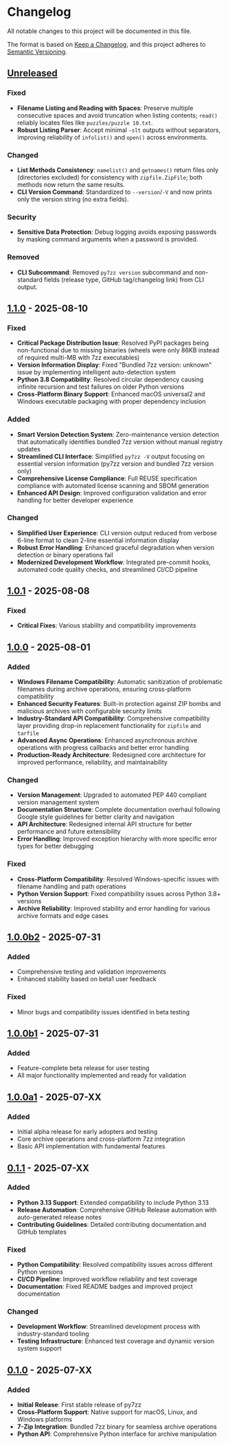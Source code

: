 <!--
SPDX-License-Identifier: MIT
SPDX-FileCopyrightText: 2025 py7zz contributors
-->

# Changelog

All notable changes to this project will be documented in this file.

The format is based on [Keep a Changelog](https://keepachangelog.com/en/1.0.0/),
and this project adheres to [Semantic Versioning](https://semver.org/spec/v2.0.0.html).

## [Unreleased]

### Fixed
- **Filename Listing and Reading with Spaces**: Preserve multiple consecutive spaces and avoid truncation when listing contents; `read()` reliably locates files like `puzzles/puzzle 10.txt`.
- **Robust Listing Parser**: Accept minimal `-slt` outputs without separators, improving reliability of `infolist()` and `open()` across environments.

### Changed
- **List Methods Consistency**: `namelist()` and `getnames()` return files only (directories excluded) for consistency with `zipfile.ZipFile`; both methods now return the same results.
- **CLI Version Command**: Standardized to `--version`/`-V` and now prints only the version string (no extra fields).

### Security
- **Sensitive Data Protection**: Debug logging avoids exposing passwords by masking command arguments when a password is provided.

### Removed
- **CLI Subcommand**: Removed `py7zz version` subcommand and non-standard fields (release type, GitHub tag/changelog link) from CLI output.

## [1.1.0] - 2025-08-10

### Fixed
- **Critical Package Distribution Issue**: Resolved PyPI packages being non-functional due to missing binaries (wheels were only 86KB instead of required multi-MB with 7zz executables)
- **Version Information Display**: Fixed "Bundled 7zz version: unknown" issue by implementing intelligent auto-detection system
- **Python 3.8 Compatibility**: Resolved circular dependency causing infinite recursion and test failures on older Python versions
- **Cross-Platform Binary Support**: Enhanced macOS universal2 and Windows executable packaging with proper dependency inclusion

### Added
- **Smart Version Detection System**: Zero-maintenance version detection that automatically identifies bundled 7zz version without manual registry updates
- **Streamlined CLI Interface**: Simplified `py7zz -V` output focusing on essential version information (py7zz version and bundled 7zz version only)
- **Comprehensive License Compliance**: Full REUSE specification compliance with automated license scanning and SBOM generation
- **Enhanced API Design**: Improved configuration validation and error handling for better developer experience

### Changed
- **Simplified User Experience**: CLI version output reduced from verbose 6-line format to clean 2-line essential information display
- **Robust Error Handling**: Enhanced graceful degradation when version detection or binary operations fail
- **Modernized Development Workflow**: Integrated pre-commit hooks, automated code quality checks, and streamlined CI/CD pipeline

## [1.0.1] - 2025-08-08

### Fixed
- **Critical Fixes**: Various stability and compatibility improvements

## [1.0.0] - 2025-08-01

### Added
- **Windows Filename Compatibility**: Automatic sanitization of problematic filenames during archive operations, ensuring cross-platform compatibility
- **Enhanced Security Features**: Built-in protection against ZIP bombs and malicious archives with configurable security limits
- **Industry-Standard API Compatibility**: Comprehensive compatibility layer providing drop-in replacement functionality for `zipfile` and `tarfile`
- **Advanced Async Operations**: Enhanced asynchronous archive operations with progress callbacks and better error handling
- **Production-Ready Architecture**: Redesigned core architecture for improved performance, reliability, and maintainability

### Changed
- **Version Management**: Upgraded to automated PEP 440 compliant version management system
- **Documentation Structure**: Complete documentation overhaul following Google style guidelines for better clarity and navigation
- **API Architecture**: Redesigned internal API structure for better performance and future extensibility
- **Error Handling**: Improved exception hierarchy with more specific error types for better debugging

### Fixed
- **Cross-Platform Compatibility**: Resolved Windows-specific issues with filename handling and path operations
- **Python Version Support**: Fixed compatibility issues across Python 3.8+ versions
- **Archive Reliability**: Improved stability and error handling for various archive formats and edge cases

## [1.0.0b2] - 2025-07-31

### Added
- Comprehensive testing and validation improvements
- Enhanced stability based on beta1 user feedback

### Fixed
- Minor bugs and compatibility issues identified in beta testing

## [1.0.0b1] - 2025-07-31

### Added
- Feature-complete beta release for user testing
- All major functionality implemented and ready for validation

## [1.0.0a1] - 2025-07-XX

### Added
- Initial alpha release for early adopters and testing
- Core archive operations and cross-platform 7zz integration
- Basic API implementation with fundamental features

## [0.1.1] - 2025-07-XX

### Added
- **Python 3.13 Support**: Extended compatibility to include Python 3.13
- **Release Automation**: Comprehensive GitHub Release automation with auto-generated release notes
- **Contributing Guidelines**: Detailed contributing documentation and GitHub templates

### Fixed
- **Python Compatibility**: Resolved compatibility issues across different Python versions
- **CI/CD Pipeline**: Improved workflow reliability and test coverage
- **Documentation**: Fixed README badges and improved project documentation

### Changed
- **Development Workflow**: Streamlined development process with industry-standard tooling
- **Testing Infrastructure**: Enhanced test coverage and dynamic version system support

## [0.1.0] - 2025-07-XX

### Added
- **Initial Release**: First stable release of py7zz
- **Cross-Platform Support**: Native support for macOS, Linux, and Windows platforms
- **7-Zip Integration**: Bundled 7zz binary for seamless archive operations
- **Python API**: Comprehensive Python interface for archive manipulation

[Unreleased]: https://github.com/rxchi1d/py7zz/compare/v1.1.0...HEAD
[1.1.0]: https://github.com/rxchi1d/py7zz/compare/v1.0.0...v1.1.0
[1.0.1]: https://github.com/rxchi1d/py7zz/compare/v1.0.0...v1.0.1
[1.0.0]: https://github.com/rxchi1d/py7zz/compare/v0.1.1...v1.0.0
[1.0.0b2]: https://github.com/rxchi1d/py7zz/compare/v1.0.0b1...v1.0.0b2
[1.0.0b1]: https://github.com/rxchi1d/py7zz/compare/v1.0.0a1...v1.0.0b1
[1.0.0a1]: https://github.com/rxchi1d/py7zz/compare/v0.1.1...v1.0.0a1
[0.1.1]: https://github.com/rxchi1d/py7zz/compare/v0.1.0...v0.1.1
[0.1.0]: https://github.com/rxchi1d/py7zz/releases/tag/v0.1.0
